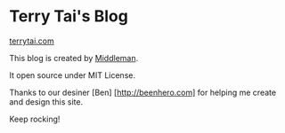 Terry Tai's Blog
========================
[terrytai.com](http://terrytai.com)

This blog is created by [Middleman](http://middlemanapp.com/).

It open source under MIT License.

Thanks to our desiner [Ben] [http://beenhero.com] for helping me create and design this site.

Keep rocking!
